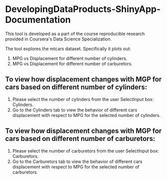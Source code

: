 # DevelopingDataProducts-ShinyApp-Documentation

This tool is developed as a part of the course reproducible research provided in Coursera's Data Science Specialization.

The tool explores the mtcars dataset. Specifically it plots out:

1. MPG vs Displacement for different number of cylinders.
2. MPG vs Displacement for different number of carburetors.

## To view how displacement changes with MGP for cars based on different number of cylinders:
1) Please select the number of cylinders from the user SelectInput box: Cylinders.
2) Go to the Cylinders tab to view the behavior of different cars displacement with respect to MPG for the selected number of cylinders.

## To view how displacement changes with MGP for cars based on different number of carburetors:
1) Please select the number of carburetors from the user SelectInput box: Carburetors.
2) Go to the Carburetors tab to view the behavior of different cars displacement with respect to MPG for the selected number of carburetors.
